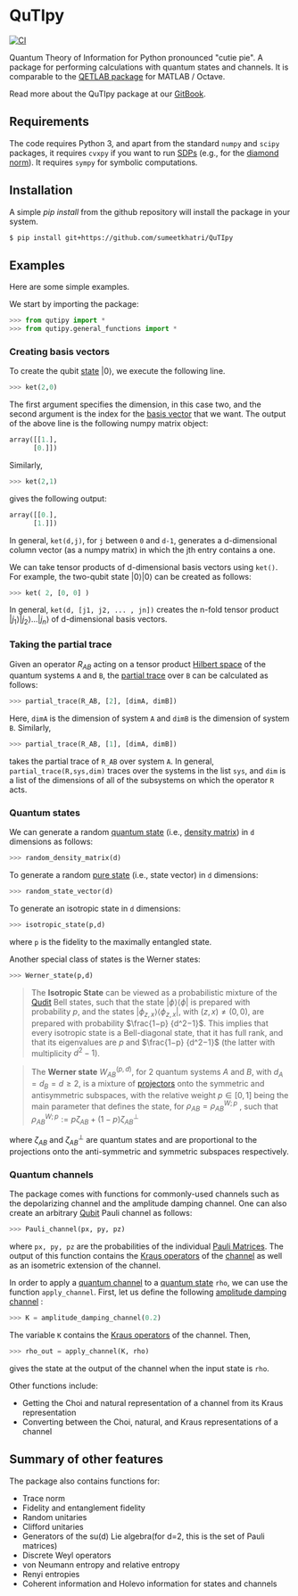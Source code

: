 # QuTIpy
[![CI](https://github.com/arnavdas88/QuTIpy/actions/workflows/ci.yml/badge.svg)](https://github.com/arnavdas88/QuTIpy/actions/workflows/ci.yml)

Quantum Theory of Information for Python
pronounced "cutie pie". A package for performing calculations with quantum states and channels. It is comparable to the [QETLAB package](http://www.qetlab.com/Main_Page) for MATLAB / Octave.

Read more about the QuTIpy package at our [GitBook](https://arnav-das.gitbook.io/qutipy-quantum-theory-of-information-for-python/).


## Requirements
The code requires Python 3, and apart from the standard `numpy` and `scipy` packages, it requires `cvxpy` if you want to run [SDPs](https://en.wikipedia.org/wiki/Semidefinite\_programming) (e.g., for the [diamond norm](https://en.wikipedia.org/wiki/Diamond\_norm)). It requires `sympy` for symbolic computations.

## Installation

A simple _pip install_ from the github repository will install the package in your system.

```bash
$ pip install git+https://github.com/sumeetkhatri/QuTIpy
```

## Examples

Here are some simple examples.

We start by importing the package:

```python
>>> from qutipy import *
>>> from qutipy.general_functions import *
```


### Creating basis vectors

To create the qubit [state](https://en.wikipedia.org/wiki/Quantum\_state) ${\displaystyle |0\rangle }$, we execute the following line.

```python
>>> ket(2,0)
```

The first argument specifies the dimension, in this case two, and the second argument is the index for the [basis vector](https://en.wikipedia.org/wiki/Basis\_\(linear\_algebra\)) that we want. The output of the above line is the following numpy matrix object:

```python
array([[1.],
      [0.]])
```

Similarly,

```python
>>> ket(2,1)
```

gives the following output:

```python
array([[0.],
      [1.]])
```

In general, `ket(d,j)`, for `j` between `0` and `d-1`, generates a d-dimensional column vector (as a numpy matrix) in which the jth entry contains a one.

We can take tensor products of d-dimensional basis vectors using `ket()`. For example, the two-qubit state ${\displaystyle |0\rangle|0\rangle }$ can be created as follows:

```python
>>> ket( 2, [0, 0] )
```

In general, `ket(d, [j1, j2, ... , jn])` creates the n-fold tensor product ${\displaystyle |j_1\rangle|j_2\rangle...|j_n\rangle }$  of d-dimensional basis vectors.


### Taking the partial trace

Given an operator $R_{AB}$ acting on a tensor product [Hilbert space](https://en.wikipedia.org/wiki/Hilbert\_space) of the quantum systems `A` and `B`, the [partial trace](https://en.wikipedia.org/wiki/Partial\_trace) over `B` can be calculated as follows:

```python
>>> partial_trace(R_AB, [2], [dimA, dimB])
```

Here, `dimA` is the dimension of system `A` and `dimB` is the dimension of system `B`. Similarly,

```python
>>> partial_trace(R_AB, [1], [dimA, dimB])
```

takes the partial trace of `R_AB` over system `A`. In general, `partial_trace(R,sys,dim)` traces over the systems in the list `sys`, and `dim` is a list of the dimensions of all of the subsystems on which the operator `R` acts.


### Quantum states

We can generate a random [quantum state](https://en.wikipedia.org/wiki/Quantum\_state#Mixed\_states) (i.e., [density matrix](https://en.wikipedia.org/wiki/Density\_matrix)) in `d` dimensions as follows:

```python
>>> random_density_matrix(d)
```

To generate a random [pure state](https://en.wikipedia.org/wiki/Quantum\_state#Pure\_states) (i.e., state vector) in `d` dimensions:

```python
>>> random_state_vector(d)
```

To generate an isotropic state in `d` dimensions:

```python
>>> isotropic_state(p,d)
```

where `p` is the fidelity to the maximally entangled state.

Another special class of states is the Werner states:

```python
>>> Werner_state(p,d)
```

> The **Isotropic State** can be viewed as a probabilistic mixture of the [Qudit](https://en.wikipedia.org/wiki/Qubit#Qudits\_and\_qutrits) Bell states, such that the state ${\displaystyle |\phi\rangle\langle\phi| }$ is prepared with probability $p$, and the states ${\displaystyle |\phi_{z,x}\rangle\langle\phi_{z,x}| }$, with $(z, x) \neq (0, 0)$, are prepared with probability $\frac{1−p} {d^2−1}$. This implies that every isotropic state is a Bell-diagonal state, that it has full rank, and that its eigenvalues are $p$ and $\frac{1−p} {d^2−1}$ (the latter with multiplicity $d^2 − 1$).


> The **Werner state**  ${\displaystyle W_{AB}^{(p,d)}}$, for 2 quantum systems $A$ and $B$, with $d_A = d_B = d ≥ 2$, is a mixture of [projectors](https://en.wikipedia.org/wiki/Projection\_\(linear\_algebra\)) onto the symmetric and antisymmetric subspaces, with the relative weight ${\displaystyle p\in [0,1]}$ being the main parameter that defines the state,&#x20; for ${\displaystyle \rho_{AB} = {\rho_{AB}}^{W;p}  }$ ,&#x20;such that ${\rho_{AB}}^{W;p} := p\zeta_{AB} + (1 − p)\zeta^\bot_{AB}$

where  $\zeta_{AB}$ and $\zeta^\bot_{AB}$ are quantum states and are proportional to the projections onto the anti-symmetric and symmetric subspaces respectively.



### Quantum channels

The package comes with functions for commonly-used channels such as the depolarizing channel and the amplitude damping channel. One can also create an arbitrary [Qubit](https://en.wikipedia.org/wiki/Qubit) Pauli channel as follows:

```python
>>> Pauli_channel(px, py, pz)
```

where `px, py, pz` are the probabilities of the individual [Pauli Matrices](https://en.wikipedia.org/wiki/Pauli\_matrices). The output of this function contains the [Kraus operators](https://en.wikipedia.org/wiki/Quantum\_operation#Kraus\_operators) of the [channel](https://en.wikipedia.org/wiki/Quantum\_channel) as well as an isometric extension of the channel.

In order to apply a [quantum channel](https://en.wikipedia.org/wiki/Quantum\_channel) to a [quantum state](https://en.wikipedia.org/wiki/Quantum\_state) `rho`, we can use the function `apply_channel`. First, let us define the following [amplitude damping channel](https://en.wikipedia.org/wiki/Amplitude\_damping\_channel) :

```python
>>> K = amplitude_damping_channel(0.2)
```

The variable `K` contains the [Kraus operators](https://en.wikipedia.org/wiki/Quantum\_operation#Kraus\_operators) of the channel. Then,

```python
>>> rho_out = apply_channel(K, rho)
```

gives the state at the output of the channel when the input state is `rho`.

Other functions include:

* Getting the Choi and natural representation of a channel from its Kraus representation
* Converting between the Choi, natural, and Kraus representations of a channel




## Summary of other features

The package also contains functions for:
- Trace norm
- Fidelity and entanglement fidelity
- Random unitaries
- Clifford unitaries
- Generators of the su(d) Lie algebra(for d=2, this is the set of Pauli matrices)
- Discrete Weyl operators
- von Neumann entropy and relative entropy
- Renyi entropies
- Coherent information and Holevo information for states and channels




